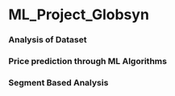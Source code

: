 # ML_Project_Globsyn
### Analysis of Dataset
### Price prediction through ML Algorithms
### Segment Based Analysis
